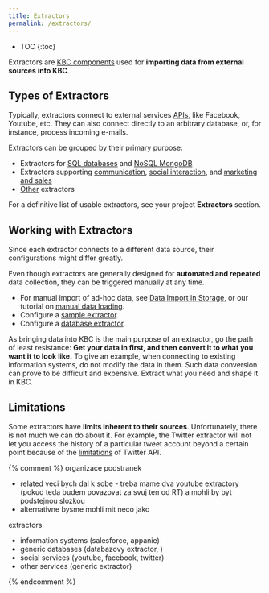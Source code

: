 ```yaml
---
title: Extractors
permalink: /extractors/
---
```


* TOC
{:toc}

Extractors are [KBC components](/overview/) used for **importing data from external sources into KBC**. 

## Types of Extractors
Typically, extractors connect to external services [APIs](https://en.wikipedia.org/wiki/Application_programming_interface#Web_APIs), 
like Facebook, Youtube, etc. 
They can also connect directly to an arbitrary database, or, for instance, process incoming e-mails. 

Extractors can be grouped by their primary purpose: 

- Extractors for [SQL databases](/extractors/database/sqldb/) and [NoSQL MongoDB](/extractors/database/mongodb/)
- Extractors supporting [communication](/extractors/communication/), [social interaction](/extractors/social/), and [marketing and sales](/extractors/marketing-sales/)
- [Other](/extractors/other/) extractors

For a definitive list of usable extractors, see your project **Extractors** section. 

## Working with Extractors
Since each extractor connects to a different data source, their configurations might differ greatly.

Even though extractors are generally designed for **automated and repeated** data collection, 
they can be triggered manually at any time. 

- For manual import of ad-hoc data, see [Data Import in Storage](/storage/), or our tutorial on [manual data loading](/tutorial/load/).
- Configure a [sample extractor](/tutorial/load/googledrive/). 
- Configure a [database extractor](/tutorial/load/database/).

As bringing data into KBC is the main purpose of an extractor, go the path of least resistance:
**Get your data in first, and then convert it to what you want it to look like.** 
To give an example, when connecting to existing information systems, do not modify the data in them. 
Such data conversion can prove to be difficult and expensive. Extract what you need and shape it in KBC.

## Limitations
Some extractors have **limits inherent to their sources**. Unfortunately, there is not much we can do about it. 
For example, the Twitter extractor will not let you access the history of a particular tweet account beyond a certain point
because of the [limitations](http://stackoverflow.com/questions/1662151/getting-historical-data-from-twitter) of Twitter API.  


{% comment %}
organizace podstranek
- related veci bych dal k sobe - treba mame dva youtube extractory (pokud teda budem povazovat za svuj ten od RT) a 
mohli by byt podstejnou slozkou
- alternativne bysme mohli mit neco jako

extractors
- information systems (salesforce, appanie)
- generic databases (databazovy extractor, )
- social services (youtube, facebook, twitter)
- other services (generic extractor)

{% endcomment %}
